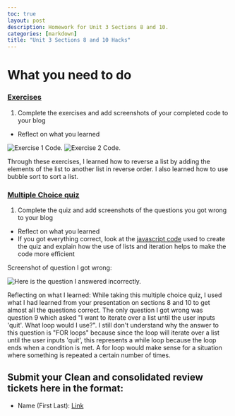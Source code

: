 ```yaml
---
toc: true
layout: post
description: Homework for Unit 3 Sections 8 and 10.
categories: [markdown]
title: "Unit 3 Sections 8 and 10 Hacks"
---
```


# What you need to do
### [Exercises](https://pgk-lang.github.io/pgk/exercises)
 1. Complete the exercises and add screenshots of your completed code to your blog
   - Reflect on what you learned

![]({{site.baseurl}}/images/exercise1.png "Exercise 1 Code.")
![]({{site.baseurl}}/images/exercise2.png "Exercise 2 Code.")

Through these exercises, I learned how to reverse a list by adding the elements of the list to another list in reverse order. I also learned how to use bubble sort to sort a list.

### [Multiple Choice quiz](https://pgk-lang.github.io/pgk/quiz)
 1. Complete the quiz and add screenshots of the questions you got wrong to your blog
   - Reflect on what you learned
   - If you got everything correct, look at the [javascript code](https://raw.githubusercontent.com/PGK-Lang/pgk/master/_pages/01_quiz.md) used to create the quiz and explain how the use of lists and iteration helps to make the code more efficient 

Screenshot of question I got wrong:

![]({{site.baseurl}}/images/incorrectq9.png "Here is the question I answered incorrectly.")

Reflecting on what I learned: While taking this multiple choice quiz, I used what I had learned from your presentation on sections 8 and 10 to get almost all the questions correct. The only question I got wrong was question 9 which asked "I want to iterate over a list until the user inputs 'quit'. What loop would I use?". I still don't understand why the answer to this question is "FOR loops" because since the loop will iterate over a list until the user inputs 'quit', this represents a while loop because the loop ends when a condition is met. A for loop would make sense for a situation where something is repeated a certain number of times.

## Submit your **Clean** and consolidated review tickets here in the format:
- Name (First Last): [Link](https://www.youtube.com/watch?v=dQw4w9WgXcQ)
